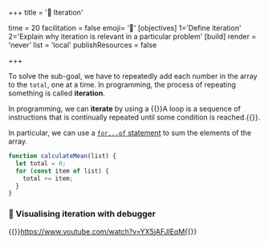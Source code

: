+++
title = '🔁 Iteration'

time = 20
facilitation = false
emoji= '🧩'
[objectives]
    1='Define iteration'
    2='Explain why iteration is relevant in a particular problem'
[build]
  render = 'never'
  list = 'local'
  publishResources = false

+++

To solve the sub-goal, we have to repeatedly add each number in the array to the `total`, one at a time. In programming, the process of repeating something is called **iteration**.

In programming, we can **iterate** by using a {{<tooltip title="loop">}}A loop is a sequence of instructions that is continually repeated until some condition is reached.{{</tooltip>}}.

In particular, we can use a [`for...of` statement](https://developer.mozilla.org/en-US/docs/Web/JavaScript/Reference/Statements/for...of) to sum the elements of the array.

```js
function calculateMean(list) {
  let total = 0;
  for (const item of list) {
    total += item;
  }
}
```

### 🐛 Visualising iteration with debugger

{{<youtube>}}https://www.youtube.com/watch?v=YX5jAFJlEqM{{</youtube>}}

